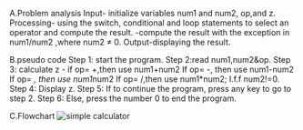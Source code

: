 A.Problem analysis
Input- initialize variables num1 and num2, op,and z.
Processing- using the switch, conditional and loop statements to  select an operator and compute the result.
-compute the result with the exception in num1/num2 ,where num2 ≠ 0.
Output-displaying the result.

B.pseudo code
Step 1: start the program.
Step 2:read num1,num2&op.
Step 3: calculate z -
if op= +,then use num1+num2
If op= -, then use num1-num2
If op= *, then use num1*num2
If op= /,then use num1*num2; I.f.f num2!=0.
Step 4: Display z.
Step 5: If to continue the program, press any key to go to step 2.
Step 6:  Else, press the number 0 to end the program.

C.Flowchart
![simple calculator](https://github.com/SWEG-2015EC-Batch/Binary-Bombers/assets/149236920/2984ee6c-7b6f-490b-8e19-2760be769017)

